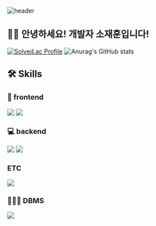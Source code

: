 ![header](https://capsule-render.vercel.app/api?text=Hello%World!&fontSize=20&rotate=-30)
## 👋👋 안녕하세요! 개발자 소재훈입니다! 
[![Solved.ac Profile](http://mazassumnida.wtf/api/v2/generate_badge?boj=merry9504)](https://solved.ac/merry9504/)
![Anurag's GitHub stats](https://github-readme-stats.vercel.app/api?username=jay-so&show_icons=true&theme=radical)


## 🛠️ Skills

### 📄 frontend
<img src="https://img.shields.io/badge/html5-E34F26?style=for-the-badge&logo=html5&logoColor=white"> <img src="https://img.shields.io/badge/css-1572B6?style=for-the-badge&logo=css3&logoColor=white"> 

### 💻 backend
<img src="https://img.shields.io/badge/java-FF160B?style=for-the-badge&logo=java&logoColor=white">
<img src="https://img.shields.io/badge/SpringBoot-6DB33F?style=for-the-badge&logo=springboot&logoColor=white"/>

### ETC
<img src="https://img.shields.io/badge/C-6DB33F?style=for-the-badge&logo=C langue&logoColor=white"/>


### 🧑🏻‍💻 DBMS
<img src="https://img.shields.io/badge/mysql-0094F5?style=for-the-badge&logo=mysql&logoColor=white"> 

